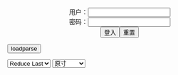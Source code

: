 <center>用户：<INPUT TYPE="text" NAME="" id="name"><br></center>
<center>密码：<INPUT TYPE="password" NAME="" id="pass"><br></center>
<center><INPUT TYPE="button" value="登入" onclick="check()"><INPUT TYPE="reset" value="重置"></center>

<div style="display: none" id="mdm" name="dmd">
  <button onclick="location.reload()">Cover 0</button>
</div>

<button style="display: none" name="dmd" onclick="toggleb()">toggle</button>
<button onclick="loadparse()">loadparse</button>

<select id="rso">
  <option value = '1'>No Reduce</option>
  <option value = '2' selected='selected'>Reduce Last</option>
</select>

<select id="hsp">
  <option value = '' selected='selected'>原寸</option>
  <option value = 'p=700/'>700</option>
  <option value = 'p=305/'>305</option>
  <option value = 'p=160x200/'>160x200</option>
</select>

<br>
<div style="display: none" id="mdc" name="dmd">
</div>

<pre style="display: none" id = "raw">
<!-- 🌸<br>🍅　🍑<hr>🍀　SpARRowCHECKers-Generat-->
<textarea rows="10" cols="90" id="tau" oninput="textToArray();loadparse()">
</textarea><br><!-- 🍀<br>🍑　🍅<hr>🌸 -->

<textarea rows="30" cols="100" id="tar" oninput="loadparse()">

<h4 style="color:#1E90FF">Yureta - 2B 2 - エロコスプレ</h4>
https://ja.hentai-cosplays.com/image/yureta-2b-2/

https://static7.hentai-cosplays.com/upload/20220208/288/294862/2.jpg
https://static7.hentai-cosplays.com/upload/20220208/288/294862/15.jpg
https://static7.hentai-cosplays.com/upload/20220208/288/294862/23.jpg
https://static7.hentai-cosplays.com/upload/20220208/288/294862/25.jpg
https://static7.hentai-cosplays.com/upload/20220208/288/294862/26.jpg

<font size="1" style="color:#DCDCDC">2022/2/14 下午9:57:36</font>

kemurin@Skeb受付中
https://slack-imgs.com/?url=https://pbs.twimg.com/media/FLS5x2paAAUjuA5?format=jpg&name=orig.jpg

<h4 style="color:#1E90FF">网红Coser@雪晴Astra 牧场物语 豹猫 - エロコスプレ</h4>
https://ja.hentai-cosplays.com/image/snowy-weather-asla-coser-a-a-leopard-cat/

https://static5.hentai-cosplays.com/upload/20211208/249/254016/89.jpg

<font size="1" style="color:#DCDCDC">2022/2/12 下午3:19:57</font>

<h4 style="color:#1E90FF">[wildhoney423] Altria bunny outfit ver. 1 - エロコスプレ</h4>
https://ja.hentai-cosplays.com/image/wildhoney423-altria-bunny-outfit-ver-1/

https://static6.hentai-cosplays.com/upload/20211227/265/271315/1.jpg
https://static6.hentai-cosplays.com/upload/20211227/265/271315/53.jpg
https://static6.hentai-cosplays.com/upload/20211227/265/271315/73.jpg

<font size="1" style="color:#DCDCDC">2022/2/11 上午11:25:39</font>

<font size="2"><b>
【ツインフェラエロ画像】勃起ちんぽの両側を二人で同時にペロペロしたり亀頭舐めと玉舐めで役割分担してくれてるツインフェラのエロ画像集！ww【80枚】 - エロコスプレ</b></font><br>
https://ja.hentai-cosplays.com/image/twin-erotic-image-erotic-image-collection-of-twin-who-are-sharing-roles-with-two-people-at-the-same-time-or-glans-licking-and-ball-licking-on-both-sides-of-erection-chinpo-ww-80-sheets/

https://static5.porn-images-xxx.com/upload/20200730/830/849826/37.jpg
https://static5.porn-images-xxx.com/upload/20200730/830/849826/40.jpg
https://static5.porn-images-xxx.com/upload/20200730/830/849826/73.jpg

<font size="1" style="color:#DCDCDC"><b>2022/2/8 下午9:09:00</b></font><br>

<font size="2"><b>
【睾丸マッサージエロ画像】勃起率上昇しそうな手を使い玉責めしてる画像！（15枚） - エロコスプレ</b></font><br>
https://ja.hentai-cosplays.com/image/testicle-massage-erotic-image-image-that-is-blaming-the-ball-using-the-hand-that-seems-to-increase-erection-rate-15-sheets/

https://static7.porn-images-xxx.com/upload/20201011/840/859307/p=700/9.jpg

<font size="1" style="color:#DCDCDC"><b>2022/2/8 下午9:06:06</b></font><br>

<font size="2"><b>
[HD] Best Latex Cosplay Collection 2022 1 - エロコスプレ</b></font><br>
https://ja.hentai-cosplays.com/image/hd-best-latex-cosplay-collection-2022-1/

https://static7.hentai-cosplays.com/upload/20220207/288/294764/p=700/4.jpg
https://static7.hentai-cosplays.com/upload/20220207/288/294764/p=700/5.jpg
https://static7.hentai-cosplays.com/upload/20220207/288/294764/7.jpg
https://static7.hentai-cosplays.com/upload/20220207/288/294764/p=700/8.jpg
https://static7.hentai-cosplays.com/upload/20220207/288/294764/p=700/160.jpg

<font size="1" style="color:#DCDCDC"><b>2022/2/7 下午8:53:39</b></font><br>

<font size="2"><b>
Coser@白银81 自撮り4(黑丝情趣) - エロコスプレ</b></font><br>
https://ja.hentai-cosplays.com/image/coser-hakuba-81-selfie-4-/

https://static5.hentai-cosplays.com/upload/20211208/249/253969/63.jpg
https://static5.hentai-cosplays.com/upload/20211208/249/253969/171.jpg

<font size="1" style="color:#DCDCDC"><b>2022/2/7 下午3:09:52</b></font><br>

<font size="2"><b>
Coser@穆零Mu0 自拍2 - エロコスプレ</b></font><br>
https://ja.hentai-cosplays.com/image/coser-zero-mu0-self-beat-2/

https://static5.hentai-cosplays.com/upload/20211208/248/253893/p=700/155.jpg
https://static5.hentai-cosplays.com/upload/20211208/248/253893/p=700/158.jpg

<font size="1" style="color:#DCDCDC"><b>2022/2/7 下午2:57:42</b></font><br>

<font size="2"><b>
网红Coser@雪晴Astra 自撮りVol.23 黑丝漏背毛衣 - エロコスプレ</b></font><br>
https://ja.hentai-cosplays.com/image/snowy-weather-asstra-selfie-vol23-coser-hair-coat/

https://static5.hentai-cosplays.com/upload/20211208/249/253974/p=700/11.jpg

<font size="1" style="color:#DCDCDC"><b>2022/2/7 下午3:08:21</b></font><br>

<font size="2"><b>
网红Coser@雪晴Astra 运动元素2.0 - エロコスプレ</b></font><br>
https://ja.hentai-cosplays.com/image/snow-coser-asla-20/

https://static5.hentai-cosplays.com/upload/20211208/249/253986/14.jpg
https://static5.hentai-cosplays.com/upload/20211208/249/253986/15.jpg
https://static5.hentai-cosplays.com/upload/20211208/249/253986/37.jpg
https://static5.hentai-cosplays.com/upload/20211208/249/253986/38.jpg

<font size="1" style="color:#DCDCDC"><b>2022/2/7 下午2:53:42</b></font><br>

<font size="2"><b>
Toru Hagakure by ZinieQ - エロコスプレ</b></font><br>
https://ja.hentai-cosplays.com/image/toru-hagakure-by-zinieq/

https://static7.hentai-cosplays.com/upload/20220201/288/294197/1.jpg
https://static7.hentai-cosplays.com/upload/20220201/288/294197/2.jpg

<font size="1" style="color:#DCDCDC"><b>2022/2/3 下午3:38:49</b></font><br>

<font size="2"><b>
[BLUECAKE] Yeeun - Hardcore Gambling - エロコスプレ</b></font><br>
https://ja.hentai-cosplays.com/image/bluecake-yeeun-hardcore-gambling/

https://static7.hentai-cosplays.com/upload/20220201/288/294224/19.jpg
https://static7.hentai-cosplays.com/upload/20220201/288/294224/22.jpg
https://static7.hentai-cosplays.com/upload/20220201/288/294224/23.jpg
https://static7.hentai-cosplays.com/upload/20220201/288/294224/26.jpg
https://static7.hentai-cosplays.com/upload/20220201/288/294224/48.jpg
https://static7.hentai-cosplays.com/upload/20220201/288/294224/50.jpg
https://static7.hentai-cosplays.com/upload/20220201/288/294224/51.jpg
https://static7.hentai-cosplays.com/upload/20220201/288/294224/52.jpg
https://static7.hentai-cosplays.com/upload/20220201/288/294224/53.jpg
https://static7.hentai-cosplays.com/upload/20220201/288/294224/59.jpg
https://static7.hentai-cosplays.com/upload/20220201/288/294224/60.jpg
https://static7.hentai-cosplays.com/upload/20220201/288/294224/62.jpg
https://static7.hentai-cosplays.com/upload/20220201/288/294224/63.jpg
https://static7.hentai-cosplays.com/upload/20220201/288/294224/65.jpg
https://static7.hentai-cosplays.com/upload/20220201/288/294224/68.jpg
https://static7.hentai-cosplays.com/upload/20220201/288/294224/69.jpg
https://static7.hentai-cosplays.com/upload/20220201/288/294224/70.jpg
https://static7.hentai-cosplays.com/upload/20220201/288/294224/71.jpg
https://static7.hentai-cosplays.com/upload/20220201/288/294224/72.jpg
https://static7.hentai-cosplays.com/upload/20220201/288/294224/74.jpg
https://static7.hentai-cosplays.com/upload/20220201/288/294224/78.jpg
https://static7.hentai-cosplays.com/upload/20220201/288/294224/79.jpg
https://static7.hentai-cosplays.com/upload/20220201/288/294224/80.jpg
https://static7.hentai-cosplays.com/upload/20220201/288/294224/117.jpg

<font size="1" style="color:#DCDCDC"><b>2022/2/3 下午2:38:07</b></font><br>

<font size="2"><b>
Do-S from One-Punch Man by Purple Bitch [self] - エロコスプレ</b></font><br>
https://ja.hentai-cosplays.com/image/do-s-from-one-punch-man-by-purple-bitch-self/

https://static7.hentai-cosplays.com/upload/20220131/288/294137/1.jpg

<font size="1" style="color:#DCDCDC"><b>2022/2/2 下午11:02:10</b></font><br>

<font size="2"><b>
[网红COSER写真] 秋和柯基(夏小秋秋秋) - VR女友(虚拟篇) 1 - エロコスプレ</b></font><br>
https://ja.hentai-cosplays.com/image/coser-photo-akiwa--summer-koaki-akiaki-vr-female-friend--volume-1/

https://static5.hentai-cosplays.com/upload/20210903/238/242922/p=700/2.jpg
https://static5.hentai-cosplays.com/upload/20210903/238/242922/p=700/12.jpg

<font size="1" style="color:#DCDCDC"><b>2022/2/2 下午10:31:24</b></font><br>

<font size="2"><b>
不知火舞のエロいコスプレ画像まとめ Vol.2 - 2 - エロコスプレ</b></font><br>
https://ja.hentai-cosplays.com/image/unroe-cosplay-image-summary-of-mai-shichibi-vol2/page/2/

https://static6.hentai-cosplays.com/upload/20211213/255/260265/p=700/12.jpg

<font size="1" style="color:#DCDCDC"><b>2022/2/2 下午10:17:29</b></font><br>

<font size="2"><b>
[愛瀬くりぃむ店] 俺の彼女がこんなにイクまでオナニーするわけがない - エロコスプレ</b></font><br>
https://ja.hentai-cosplays.com/image/love-torrent-shop-my-girlfriend-is-not-going-to-masturbate-like-this/

https://static2.hentai-cosplays.com/upload/20180610/82/83654/1.jpg
https://static2.hentai-cosplays.com/upload/20180610/82/83654/4.jpg
https://static2.hentai-cosplays.com/upload/20180610/82/83654/6.jpg

<font size="1" style="color:#DCDCDC"><b>2022/2/2 下午10:08:12</b></font><br>

<font size="2"><b>
コスプレイヤー 愛瀬りおなさんのエロいコスプレまとめ Vol.2 - エロコスプレ</b></font><br>
https://ja.hentai-cosplays.com/image/cosplayer-rie-aises-erotic-cosplay-summary-vol2/

https://static6.hentai-cosplays.com/upload/20211213/255/260318/2.jpg
https://static6.hentai-cosplays.com/upload/20211213/255/260318/11.jpg

<font size="1" style="color:#DCDCDC"><b>2022/2/2 下午10:07:11</b></font><br>

腕饰，护腕
https://static6.hentai-cosplays.com/upload/20211215/256/261931/11.jpg
https://static6.hentai-cosplays.com/upload/20211215/256/261931/13.jpg

<font size="2"><b>
【速報】ワイ、イメージビデオでしか抜けない“IV期”に突入 2年ぶり3度目か - ３次エロ画像 - エロ画像</b></font><br>
https://ja.porn-images-xxx.com/image/flash-reportwai-enters-iv-period-that-can-only-be-passed-through-image-video-for-the-third-time-in-2-years/

https://static11.porn-images-xxx.com/upload/20220202/1096/1121575/p=700/1.png

<font size="1" style="color:#DCDCDC"><b>2022/2/2 下午9:45:45</b></font><br>

<font size="2"><b>
Money冷冷 cosplay collection - エロコスプレ</b></font><br>
https://ja.hentai-cosplays.com/image/money-cosplay-collection/

https://static4.hentai-cosplays.com/upload/20210305/209/213937/16.jpg
https://static4.hentai-cosplays.com/upload/20210305/209/213937/17.jpg
https://static4.hentai-cosplays.com/upload/20210305/209/213937/28.jpg
https://static4.hentai-cosplays.com/upload/20210305/209/213937/29.jpg
https://static4.hentai-cosplays.com/upload/20210305/209/213937/45.jpg
https://static4.hentai-cosplays.com/upload/20210305/209/213937/46.jpg
https://static4.hentai-cosplays.com/upload/20210305/209/213937/47.jpg
https://static4.hentai-cosplays.com/upload/20210305/209/213937/48.jpg
https://static4.hentai-cosplays.com/upload/20210305/209/213937/49.jpg
https://static4.hentai-cosplays.com/upload/20210305/209/213937/50.jpg
https://static4.hentai-cosplays.com/upload/20210305/209/213937/143.jpg
https://static4.hentai-cosplays.com/upload/20210305/209/213937/149.jpg
https://static4.hentai-cosplays.com/upload/20210305/209/213937/160.jpg
https://static4.hentai-cosplays.com/upload/20210305/209/213937/162.jpg
https://static4.hentai-cosplays.com/upload/20210305/209/213937/163.jpg
https://static4.hentai-cosplays.com/upload/20210305/209/213937/164.jpg
https://static4.hentai-cosplays.com/upload/20210305/209/213937/165.jpg
https://static4.hentai-cosplays.com/upload/20210305/209/213937/175.jpg
https://static4.hentai-cosplays.com/upload/20210305/209/213937/176.jpg
https://static4.hentai-cosplays.com/upload/20210305/209/213937/180.jpg

<font size="1" style="color:#DCDCDC"><b>2022/2/2 下午9:28:49</b></font><br>

<font size="2"><b>
清水あいり、日テレ「有吉反省会」で童貞を殺す露出空手を披露し金的パンチwwww - ３次エロ画像 - エロ画像</b></font><br>
https://ja.porn-images-xxx.com/image/shimizu-airi-nittele-ariyoshi-remorse-association-showed-off-the-exposed-karate-to-kill-the-virgin-gold-punch-wwww/

https://static4.porn-images-xxx.com/upload/20190915/696/711863/1.jpg

<font size="1" style="color:#DCDCDC"><b>2022/2/2 下午6:00:04</b></font><br>

<font size="2"><b>
パンツずらしてるお姉さんが四つん這いで後背位で攻められて感じてる画像見ようぜ[13枚] - ３次エロ画像 - エロ画像</b></font><br>
https://ja.porn-images-xxx.com/image/lets-see-the-image-that-the-elder-sister-who-is-shifting-pants-is-attacked-by-the-back-position-by-crawling-on-all-fours13-photos/

https://static5.porn-images-xxx.com/upload/20200507/819/838649/1.jpg

<font size="1" style="color:#DCDCDC"><b>2022/2/2 下午5:58:02</b></font><br>

<font size="2"><b>
Hidori Rose – Lolisa Newbie Succubus - エロコスプレ</b></font><br>
https://ja.hentai-cosplays.com/image/hidori-rose--lolisa-newbie-succubus/

https://static5.hentai-cosplays.com/upload/20211209/252/257135/p=700/1.jpg
https://static5.hentai-cosplays.com/upload/20211209/252/257135/p=700/23.jpg
https://static5.hentai-cosplays.com/upload/20211209/252/257135/p=700/26.jpg
https://static5.hentai-cosplays.com/upload/20211209/252/257135/p=700/31.jpg

<font size="1" style="color:#DCDCDC"><b>2022/2/2 下午5:46:24</b></font><br>

<font size="2"><b>
【アサガヲ特選】今日のコスプレ画像！！【22/1/31】 - ３次エロ画像 - エロ画像</b></font><br>
https://ja.porn-images-xxx.com/image/todays-cosplay-image--22131/

https://static11.porn-images-xxx.com/upload/20220201/1095/1120365/p=700/1.jpg
https://static11.porn-images-xxx.com/upload/20220201/1095/1120365/p=700/2.jpg

<font size="1" style="color:#DCDCDC"><b>2022/2/2 下午5:39:05</b></font><br>

<font size="2"><b>
みずきあきら part 1 - エロコスプレ</b></font><br>
https://ja.hentai-cosplays.com/image/akira-mizuki-1/

https://static.hentai-cosplays.com/upload/20160202/8/8044/p=700/1.jpg
https://static.hentai-cosplays.com/upload/20160202/8/8044/p=700/2.jpg
https://static.hentai-cosplays.com/upload/20160202/8/8044/p=700/9.jpg
https://static.hentai-cosplays.com/upload/20160202/8/8044/p=700/10.jpg

<font size="1" style="color:#DCDCDC"><b>2022/2/2 下午5:36:46</b></font><br>

</textarea>
</pre>

<script src="https://cdn.jsdelivr.net/npm/jquery@3.5.1/dist/jquery.min.js"></script>

<link rel="stylesheet" href="https://cdn.jsdelivr.net/gh/fancyapps/fancybox@3.5.7/dist/jquery.fancybox.min.css" />
<script src="https://cdn.jsdelivr.net/gh/fancyapps/fancybox@3.5.7/dist/jquery.fancybox.min.js"></script>

<script type="text/javascript">

var __urlRegex = /(\b(https?|ftp|file):\/\/[-A-Z0-9+&@#\/%?=~_|!:,.;]*[-A-Z0-9+&@#\/%=~_|])/ig;
var __imgRegex = /\.(?:jpe?g|gif|png|webp)$/i;

textToArray();
loadparse();

function parseURL($string){

    var exp = __urlRegex;
    return $string.replace(exp,function(match){
            __imgRegex.lastIndex=0;
            if(__imgRegex.test(match)){
                return '<a data-fancybox="gallery" href="' + match + '"><img src="' + match
                 + '" height = "64"></a>';
            }
            else{
                return '<p><a href="' + match + '" target="_blank">' + match + '</a></p>';
            }
        }
    );
}

function textToArray(){
  var textArea = document.getElementById("tau");
  var arrayFromTextArea = textArea.value.split(String.fromCharCode(10));
  for ( var i = 0; i < arrayFromTextArea.length; i++ ) {
    generateM(arrayFromTextArea[i]);
  }
}

function generateM(url) {
  mdm.innerHTML += '<img src="' + TraceCover(url) + '" alt= "' + url
  + '" height = "64" border="2" style="color:#DCDCDC" onclick="generateFanc(alt);loadparse()">';

}

function TraceCover(url) {
  var SegmentArr = url.split('/');

  var Extens = SegmentArr.slice(-1).join().split('.').pop();
  var SegmentCount = SegmentArr.length - 2;

  var TopHalf = SegmentArr.slice(0,SegmentCount).join('/');

  return TopHalf + '/p=160x200/1.' + Extens + '\n';

}

function generateFanc(url) {
  var SegmentArr = url.split('/');
  var GeneratCount = SegmentArr.slice(-1).join().split('.').shift();
  var Extens = SegmentArr.slice(-1).join().split('.').pop();
  var SegmentCount = SegmentArr.length;
  var ReduceSegments = document.getElementById('rso').value;
  var HentaiSizeP = document.getElementById('hsp').value;
  var TopHalf = SegmentArr.slice(0,SegmentCount - ReduceSegments).join('/');
  tar.innerHTML = '';

  for (var j = 1; j <= GeneratCount; j++) {
    tar.innerHTML += TopHalf + '/' + HentaiSizeP + j + '.' + Extens + '\n';
  }
}

function loadparse() {
  mdc.innerHTML = parseURL(tar.value);
}

function check(){
  var name=document.getElementById("name").value;
  var pass=document.getElementById("pass").value;
  if(name==!/[^\s]/.test(new Date().getTime()) && pass==String.fromCharCode(window.atob("MTIx"))){
    var nd = document.getElementsByName("dmd");
    for (var i = 0; i <= nd.length; i++) {
      nd[i].style.display = "";
      }
      }else{
      }
}

function toggleb() {
  var x = document.getElementById("raw");
  if (x.style.display === "none") {
    x.style.display = "";
  } else {
    x.style.display = "none";
  }
}

</script>
